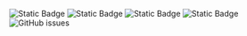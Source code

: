 ![Static Badge](https://img.shields.io/badge/blacklists-60-000000) ![Static Badge](https://img.shields.io/badge/blacklisted-3005674-cc0000) ![Static Badge](https://img.shields.io/badge/whitelisted-2242-00CC00) ![Static Badge](https://img.shields.io/badge/streaming_blacklist-28106-000000) ![GitHub issues](https://img.shields.io/github/issues/fabriziosalmi/blacklists)
